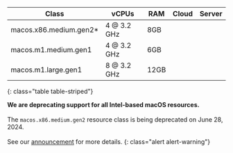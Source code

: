 Class | vCPUs | RAM | Cloud | Server
---|---|---|---|---
macos.x86.medium.gen2* | 4 @ 3.2 GHz | 8GB | <i class="fa fa-check" aria-hidden="true"></i> | <i class="fa fa-times" aria-hidden="true"></i>
macos.m1.medium.gen1 | 4 @ 3.2 GHz | 6GB | <i class="fa fa-check" aria-hidden="true"></i> | <i class="fa fa-times" aria-hidden="true"></i>
macos.m1.large.gen1 | 8 @ 3.2 GHz | 12GB | <i class="fa fa-check" aria-hidden="true"></i> | <i class="fa fa-times" aria-hidden="true"></i>
{: class="table table-striped"}

**We are deprecating support for all Intel-based macOS resources.**
<br>
<br>
The `macos.x86.medium.gen2` resource class is being deprecated on June 28, 2024.
<br>
<br>
See our [announcement](https://discuss.circleci.com/t/macos-intel-support-deprecation-in-january-2024/48718) for more details.
{: class="alert alert-warning"}
